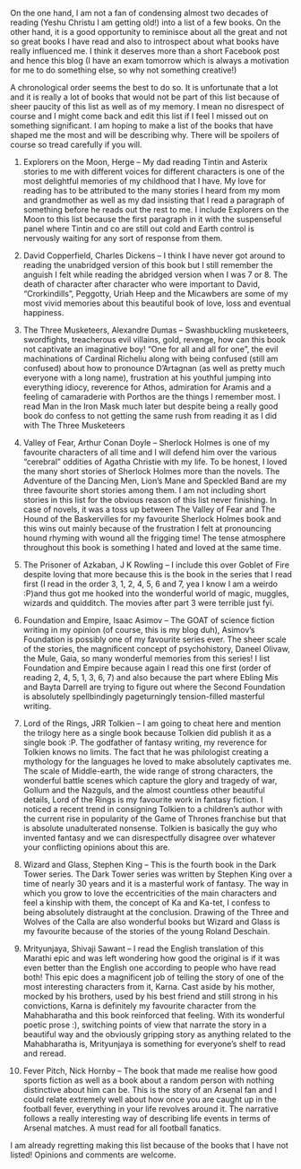 On the one hand, I am not a fan of condensing almost two decades of reading (Yeshu Christu I am getting old!) into a list of a few books. 
On the other hand, it is a good opportunity to reminisce about all the great and not so great books I have read and also to introspect 
about what books have really influenced me. I think it deserves more than a short Facebook post and hence this blog (I have an exam 
tomorrow which is always a motivation for me to do something else, so why not something creative!)

A chronological order seems the best to do so. It is unfortunate that a lot and it is really a lot of books that would not be part of this
list because of sheer paucity of this list as well as of my memory. I mean no disrespect of course and I might come back and edit this 
list if I feel I missed out on something significant. I am hoping to make a list of the books that have shaped me the most and will be 
describing why. There will be spoilers of course so tread carefully if you will.

1. Explorers on the Moon, Herge –  My dad reading Tintin and Asterix stories to me with different voices for different characters is one of
the most delightful memories of my childhood that I have. My love for reading has to be attributed to the many stories I heard from my mom
and grandmother as well as my dad insisting that I read a paragraph of something before he reads out the rest to me. I include Explorers 
on the Moon to this list because the first paragraph in it with the suspenseful panel where Tintin and co are still out cold and Earth 
control is nervously waiting for any sort of response from them.

2. David Copperfield, Charles Dickens – I think I have never got around to reading the unabridged version of this book but I still remember
the anguish I felt while reading the abridged version when I was 7 or 8.  The death of character after character who were important to 
David, “Crorkindills”, Peggotty, Uriah Heep and the Micawbers are some of my most vivid memories about this beautiful book of love, loss 
and eventual happiness.

3. The Three Musketeers, Alexandre Dumas –  Swashbuckling musketeers, swordfights, treacherous evil villains, gold, revenge, how can this
book not captivate an imaginative boy! “One for all and all for one”, the evil machinations of Cardinal Richeliu along with being 
confused (still am confused) about how to pronounce D’Artagnan (as well as pretty much everyone with a long name), frustration at his
youthful jumping into everything idiocy, reverence for Athos, admiration for Aramis and a feeling of camaraderie with Porthos are the 
things I remember most. I read Man in the Iron Mask much later but despite being a really good book do confess to not getting the same 
rush from reading it as I did with The Three Musketeers

4. Valley of Fear, Arthur Conan Doyle – Sherlock Holmes is one of my favourite characters of all time and I will defend him over the 
various “cerebral” oddities of Agatha Christie with my life. To be honest, I loved the many short stories of Sherlock Holmes more than 
the novels. The Adventure of the Dancing Men, Lion’s Mane and Speckled Band are my three favourite short stories among them. I am not 
including short stories in this list for the obvious reason of this list never finishing. In case of novels, it was a toss up between 
The Valley of Fear and The Hound of the Baskervilles for my favourite Sherlock Holmes book and this wins out mainly because of the 
frustration I felt at pronouncing hound rhyming with wound all the frigging time! The tense atmosphere throughout this book is 
something I hated and loved at the same time.

5. The Prisoner of Azkaban, J K Rowling – I include this over Goblet of Fire despite loving that more because this is the book in the 
series that I read first (I read in the order 3, 1, 2, 4, 5, 6 and 7, yea I know I am a weirdo :P)and thus got me hooked into the 
wonderful world of magic, muggles, wizards and quidditch. The movies after part 3 were terrible just fyi.

6. Foundation and Empire, Isaac Asimov – The GOAT of science fiction writing in my opinion (of course, this is my blog duh), Asimov’s 
Foundation is possibly one of my favourite series ever. The sheer scale of the stories, the magnificent concept of psychohistory, 
Daneel Olivaw, the Mule, Gaia, so many wonderful memories from this series! I list Foundation and Empire because again I read this one 
first (order of reading 2, 4, 5, 1, 3, 6, 7) and also because the part where Ebling Mis and Bayta Darrell are trying to figure out 
where the Second Foundation is absolutely spellbindingly  pageturningly tension-filled masterful writing.

7. Lord of the Rings, JRR Tolkien – I am going to cheat here and mention the trilogy here as a single book because Tolkien did publish 
it as a single book :P. The godfather of fantasy writing, my reverence for Tolkien knows no limits. The fact that he was philologist 
creating a mythology for the languages he loved to make absolutely captivates me. The scale of Middle-earth, the wide range of strong 
characters, the wonderful battle scenes which capture the glory and tragedy of war, Gollum and the Nazguls, and the almost countless 
other beautiful details, Lord of the Rings is my favourite work in fantasy fiction. I noticed a recent trend in consigning Tolkien to 
a children’s author with the current rise in popularity of the Game of Thrones franchise but that is absolute unadulterated nonsense. 
Tolkien is basically the guy who invented fantasy and we can disrespectfully disagree over whatever your conflicting opinions about this
are.

8. Wizard and Glass, Stephen King – This is the fourth book in the Dark Tower series. The Dark Tower series was written by Stephen King 
over a time of nearly 30 years and it is a masterful work of fantasy. The way in which you grow to love the eccentricities of the main 
characters and feel a kinship with them, the concept of Ka and Ka-tet, I confess to being absolutely distraught at the conclusion. 
Drawing of the Three and Wolves of the Calla are also wonderful books but Wizard and Glass is my favourite because of the stories of 
the young Roland Deschain.

9. Mrityunjaya, Shivaji Sawant – I read the English translation of this Marathi epic and was left wondering how good the original is if
it was even better than the English one according to people who have read both! This epic does a magnificent job of telling the story 
of one of the most interesting characters from it, Karna. Cast aside by his mother, mocked by his brothers, used by his best friend and 
still strong in his convictions, Karna is definitely my favourite character from the Mahabharatha and this book reinforced that feeling.
With its wonderful poetic prose :), switching points of view that narrate the story in a beautiful way and the obviously gripping story 
as anything related to the Mahabharatha is, Mrityunjaya is something for everyone’s shelf to read and reread.

10. Fever Pitch, Nick Hornby –  The book that made me realise how good sports fiction as well as a book about a random person with 
nothing distinctive about him can be. This is the story of an Arsenal fan and I could relate extremely well about how once you are 
caught up in the football fever, everything in your life revolves around it. The narrative follows a really interesting way of describing
life events in terms of Arsenal matches. A must read for all football fanatics.

I am already regretting making this list because of the books that I have not listed! Opinions and comments are welcome.